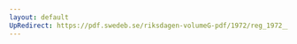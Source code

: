 ```yaml
---
layout: default
UpRedirect: https://pdf.swedeb.se/riksdagen-volumeG-pdf/1972/reg_1972__reg_01/reg_1972__reg_01_0221.pdf
---
```


